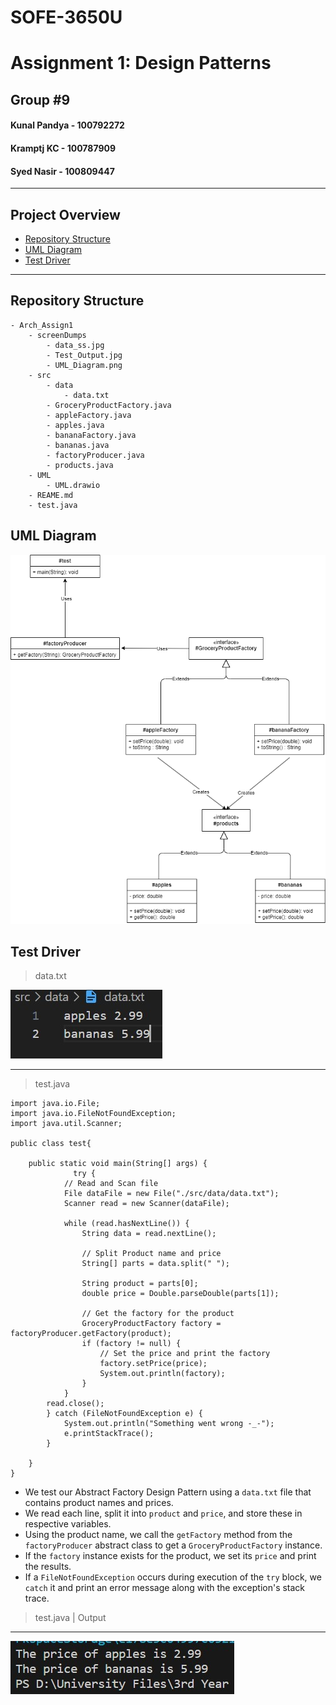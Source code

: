 # SOFE-3650U

# Assignment 1: Design Patterns

## Group #9

#### Kunal Pandya - 100792272

#### Kramptj KC - 100787909

#### Syed Nasir - 100809447

---

## Project Overview

- [Repository Structure](#repository-structure)
- [UML Diagram](#uml-diagram)
- [Test Driver](#test-driver)

---

## Repository Structure

```
- Arch_Assign1
	- screenDumps
		- data_ss.jpg
		- Test_Output.jpg
		- UML_Diagram.png
	- src
		- data
			- data.txt
		- GroceryProductFactory.java
		- appleFactory.java
		- apples.java
		- bananaFactory.java
		- bananas.java
		- factoryProducer.java
		- products.java
	- UML
		- UML.drawio
	- REAME.md
	- test.java
```

## UML Diagram

![](./screenDumps/UML_Diagram.png)

## Test Driver

> data.txt

![](./screenDumps/data_ss.jpg)

---

> test.java

```
import java.io.File;
import java.io.FileNotFoundException;
import java.util.Scanner;

public class test{

    public static void main(String[] args) {
              try {
            // Read and Scan file
            File dataFile = new File("./src/data/data.txt");
            Scanner read = new Scanner(dataFile);

            while (read.hasNextLine()) {
                String data = read.nextLine();

                // Split Product name and price
                String[] parts = data.split(" ");

                String product = parts[0];
                double price = Double.parseDouble(parts[1]);

                // Get the factory for the product
                GroceryProductFactory factory = factoryProducer.getFactory(product);
                if (factory != null) {
                    // Set the price and print the factory
                    factory.setPrice(price);
                    System.out.println(factory);
                }
            }
        read.close();
        } catch (FileNotFoundException e) {
            System.out.println("Something went wrong -_-");
            e.printStackTrace();
        }

    }
}
```

- We test our Abstract Factory Design Pattern using a `data.txt` file that contains product names and prices.
- We read each line, split it into `product` and `price`, and store these in respective variables.
- Using the product name, we call the `getFactory` method from the `factoryProducer` abstract class to get a `GroceryProductFactory` instance.
- If the `factory` instance exists for the product, we set its `price` and print the results.
- If a `FileNotFoundException` occurs during execution of the `try` block, we `catch` it and print an error message along with the exception's stack trace.

> test.java | Output

---

![](./screenDumps/Test_Output.jpg)
